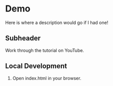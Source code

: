 # Demo

Here is where a description would go if I had one!


## Subheader

Work through the tutorial on YouTube.

## Local Development

1. Open index.html in your browser.